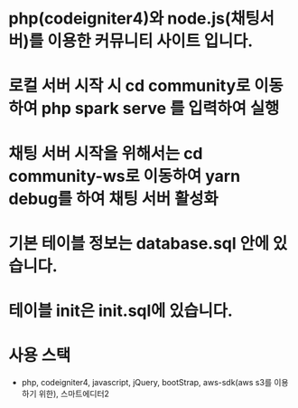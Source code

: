 # php(codeigniter4)와 node.js(채팅서버)를 이용한 커뮤니티 사이트 입니다.

# 로컬 서버 시작 시 cd community로 이동하여 php spark serve 를 입력하여 실행

# 채팅 서버 시작을 위해서는 cd community-ws로 이동하여 yarn debug를 하여 채팅 서버 활성화

# 기본 테이블 정보는 database.sql 안에 있습니다.

# 테이블 init은 init.sql에 있습니다.

# 사용 스택
- php, codeigniter4, javascript, jQuery, bootStrap, aws-sdk(aws s3를 이용하기 위한), 스마트에디터2
